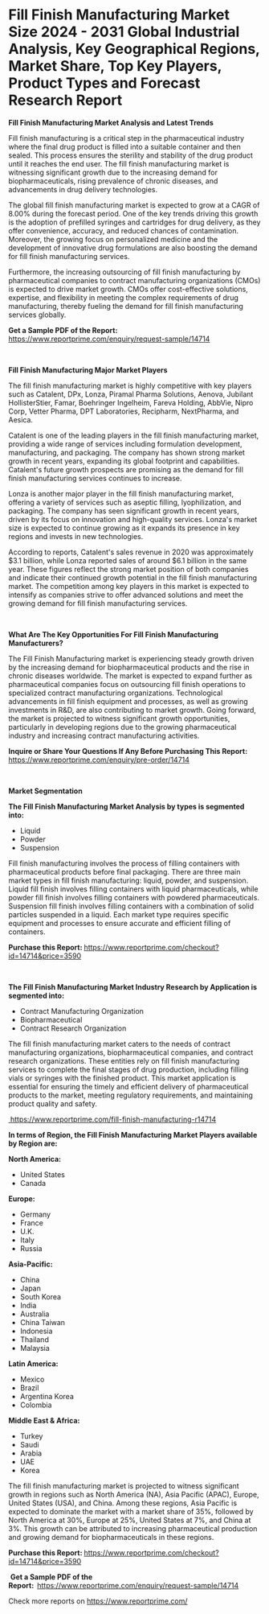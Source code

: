 <p><h1>Fill Finish Manufacturing Market Size 2024 - 2031 Global Industrial Analysis, Key Geographical Regions, Market Share, Top Key Players, Product Types and Forecast Research Report</h1></p><p><strong>Fill Finish Manufacturing Market Analysis and Latest Trends</strong></p>
<p><p>Fill finish manufacturing is a critical step in the pharmaceutical industry where the final drug product is filled into a suitable container and then sealed. This process ensures the sterility and stability of the drug product until it reaches the end user. The fill finish manufacturing market is witnessing significant growth due to the increasing demand for biopharmaceuticals, rising prevalence of chronic diseases, and advancements in drug delivery technologies.</p><p>The global fill finish manufacturing market is expected to grow at a CAGR of 8.00% during the forecast period. One of the key trends driving this growth is the adoption of prefilled syringes and cartridges for drug delivery, as they offer convenience, accuracy, and reduced chances of contamination. Moreover, the growing focus on personalized medicine and the development of innovative drug formulations are also boosting the demand for fill finish manufacturing services.</p><p>Furthermore, the increasing outsourcing of fill finish manufacturing by pharmaceutical companies to contract manufacturing organizations (CMOs) is expected to drive market growth. CMOs offer cost-effective solutions, expertise, and flexibility in meeting the complex requirements of drug manufacturing, thereby fueling the demand for fill finish manufacturing services globally.</p></p>
<p><strong>Get a Sample PDF of the Report:&nbsp;</strong> <a href="https://www.reportprime.com/enquiry/request-sample/14714">https://www.reportprime.com/enquiry/request-sample/14714</a></p>
<p>&nbsp;</p>
<p><strong>Fill Finish Manufacturing Major Market Players</strong></p>
<p><p>The fill finish manufacturing market is highly competitive with key players such as Catalent, DPx, Lonza, Piramal Pharma Solutions, Aenova, Jubilant HollisterStier, Famar, Boehringer Ingelheim, Fareva Holding, AbbVie, Nipro Corp, Vetter Pharma, DPT Laboratories, Recipharm, NextPharma, and Aesica. </p><p>Catalent is one of the leading players in the fill finish manufacturing market, providing a wide range of services including formulation development, manufacturing, and packaging. The company has shown strong market growth in recent years, expanding its global footprint and capabilities. Catalent's future growth prospects are promising as the demand for fill finish manufacturing services continues to increase.</p><p>Lonza is another major player in the fill finish manufacturing market, offering a variety of services such as aseptic filling, lyophilization, and packaging. The company has seen significant growth in recent years, driven by its focus on innovation and high-quality services. Lonza's market size is expected to continue growing as it expands its presence in key regions and invests in new technologies.</p><p>According to reports, Catalent's sales revenue in 2020 was approximately $3.1 billion, while Lonza reported sales of around $6.1 billion in the same year. These figures reflect the strong market position of both companies and indicate their continued growth potential in the fill finish manufacturing market. The competition among key players in this market is expected to intensify as companies strive to offer advanced solutions and meet the growing demand for fill finish manufacturing services.</p></p>
<p>&nbsp;</p>
<p><strong>What Are The Key Opportunities For Fill Finish Manufacturing Manufacturers?</strong></p>
<p><p>The Fill Finish Manufacturing market is experiencing steady growth driven by the increasing demand for biopharmaceutical products and the rise in chronic diseases worldwide. The market is expected to expand further as pharmaceutical companies focus on outsourcing fill finish operations to specialized contract manufacturing organizations. Technological advancements in fill finish equipment and processes, as well as growing investments in R&D, are also contributing to market growth. Going forward, the market is projected to witness significant growth opportunities, particularly in developing regions due to the growing pharmaceutical industry and increasing contract manufacturing activities.</p></p>
<p><strong>Inquire or Share Your Questions If Any Before Purchasing This Report:</strong> <a href="https://www.reportprime.com/enquiry/pre-order/14714">https://www.reportprime.com/enquiry/pre-order/14714</a></p>
<p>&nbsp;</p>
<p><strong>Market Segmentation</strong></p>
<p><strong>The Fill Finish Manufacturing Market Analysis by types is segmented into:</strong></p>
<p><ul><li>Liquid</li><li>Powder</li><li>Suspension</li></ul></p>
<p><p>Fill finish manufacturing involves the process of filling containers with pharmaceutical products before final packaging. There are three main market types in fill finish manufacturing: liquid, powder, and suspension. Liquid fill finish involves filling containers with liquid pharmaceuticals, while powder fill finish involves filling containers with powdered pharmaceuticals. Suspension fill finish involves filling containers with a combination of solid particles suspended in a liquid. Each market type requires specific equipment and processes to ensure accurate and efficient filling of containers.</p></p>
<p><strong>Purchase this Report:&nbsp;</strong><a href="https://www.reportprime.com/checkout?id=14714&price=3590">https://www.reportprime.com/checkout?id=14714&price=3590</a></p>
<p>&nbsp;</p>
<p><strong>The Fill Finish Manufacturing Market Industry Research by Application is segmented into:</strong></p>
<p><ul><li>Contract Manufacturing Organization</li><li>Biopharmaceutical</li><li>Contract Research Organization</li></ul></p>
<p><p>The fill finish manufacturing market caters to the needs of contract manufacturing organizations, biopharmaceutical companies, and contract research organizations. These entities rely on fill finish manufacturing services to complete the final stages of drug production, including filling vials or syringes with the finished product. This market application is essential for ensuring the timely and efficient delivery of pharmaceutical products to the market, meeting regulatory requirements, and maintaining product quality and safety.</p></p>
<p><a href="https://www.reportprime.com/fill-finish-manufacturing-r14714">&nbsp;https://www.reportprime.com/fill-finish-manufacturing-r14714</a></p>
<p><strong>In terms of Region, the Fill Finish Manufacturing Market Players available by Region are:</strong></p>
<p>
    <p> <strong> North America: </strong>
        <ul>
            <li>United States</li>
            <li>Canada</li>
        </ul>
        </p> 
    <p> <strong> Europe: </strong>
        <ul>
            <li>Germany</li>
            <li>France</li>
            <li>U.K.</li>
            <li>Italy</li>
            <li>Russia</li>
        </ul>
        </p> 
    <p> <strong> Asia-Pacific: </strong>
        <ul>
            <li>China</li>
            <li>Japan</li>
            <li>South Korea</li>
            <li>India</li>
            <li>Australia</li>
            <li>China Taiwan</li>
            <li>Indonesia</li>
            <li>Thailand</li>
            <li>Malaysia</li>
        </ul>
        </p> 
    <p> <strong> Latin America: </strong>
        <ul>
            <li>Mexico</li>
            <li>Brazil</li>
            <li>Argentina Korea</li>
            <li>Colombia</li>
        </ul>
        </p> 
    <p> <strong> Middle East & Africa: </strong>
        <ul>
            <li>Turkey</li>
            <li>Saudi</li>
            <li>Arabia</li>
            <li>UAE</li>
            <li>Korea</li>
        </ul>
    </p>
    </p>
<p><p>The fill finish manufacturing market is projected to witness significant growth in regions such as North America (NA), Asia Pacific (APAC), Europe, United States (USA), and China. Among these regions, Asia Pacific is expected to dominate the market with a market share of 35%, followed by North America at 30%, Europe at 25%, United States at 7%, and China at 3%. This growth can be attributed to increasing pharmaceutical production and growing demand for biopharmaceuticals in these regions.</p></p>
<p><strong>Purchase this Report: </strong><a href="https://www.reportprime.com/checkout?id=14714&price=3590">https://www.reportprime.com/checkout?id=14714&price=3590</a></p>
<p>&nbsp;<strong>Get a Sample PDF of the Report:&nbsp;&nbsp;</strong><a href="https://www.reportprime.com/enquiry/request-sample/14714">https://www.reportprime.com/enquiry/request-sample/14714</a></p>
<p><strong></strong></p>
<p>Check more reports on <a href="https://www.reportprime.com/">https://www.reportprime.com/</a></p>